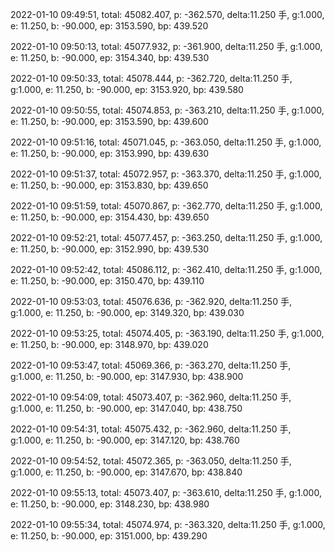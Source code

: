 2022-01-10 09:49:51, total: 45082.407, p: -362.570, delta:11.250 手, g:1.000, e: 11.250, b: -90.000, ep: 3153.590, bp: 439.520

2022-01-10 09:50:13, total: 45077.932, p: -361.900, delta:11.250 手, g:1.000, e: 11.250, b: -90.000, ep: 3154.340, bp: 439.530

2022-01-10 09:50:33, total: 45078.444, p: -362.720, delta:11.250 手, g:1.000, e: 11.250, b: -90.000, ep: 3153.920, bp: 439.580

2022-01-10 09:50:55, total: 45074.853, p: -363.210, delta:11.250 手, g:1.000, e: 11.250, b: -90.000, ep: 3153.590, bp: 439.600

2022-01-10 09:51:16, total: 45071.045, p: -363.050, delta:11.250 手, g:1.000, e: 11.250, b: -90.000, ep: 3153.990, bp: 439.630

2022-01-10 09:51:37, total: 45072.957, p: -363.370, delta:11.250 手, g:1.000, e: 11.250, b: -90.000, ep: 3153.830, bp: 439.650

2022-01-10 09:51:59, total: 45070.867, p: -362.770, delta:11.250 手, g:1.000, e: 11.250, b: -90.000, ep: 3154.430, bp: 439.650

2022-01-10 09:52:21, total: 45077.457, p: -363.250, delta:11.250 手, g:1.000, e: 11.250, b: -90.000, ep: 3152.990, bp: 439.530

2022-01-10 09:52:42, total: 45086.112, p: -362.410, delta:11.250 手, g:1.000, e: 11.250, b: -90.000, ep: 3150.470, bp: 439.110

2022-01-10 09:53:03, total: 45076.636, p: -362.920, delta:11.250 手, g:1.000, e: 11.250, b: -90.000, ep: 3149.320, bp: 439.030

2022-01-10 09:53:25, total: 45074.405, p: -363.190, delta:11.250 手, g:1.000, e: 11.250, b: -90.000, ep: 3148.970, bp: 439.020

2022-01-10 09:53:47, total: 45069.366, p: -363.270, delta:11.250 手, g:1.000, e: 11.250, b: -90.000, ep: 3147.930, bp: 438.900

2022-01-10 09:54:09, total: 45073.407, p: -362.960, delta:11.250 手, g:1.000, e: 11.250, b: -90.000, ep: 3147.040, bp: 438.750

2022-01-10 09:54:31, total: 45075.432, p: -362.960, delta:11.250 手, g:1.000, e: 11.250, b: -90.000, ep: 3147.120, bp: 438.760

2022-01-10 09:54:52, total: 45072.365, p: -363.050, delta:11.250 手, g:1.000, e: 11.250, b: -90.000, ep: 3147.670, bp: 438.840

2022-01-10 09:55:13, total: 45073.407, p: -363.610, delta:11.250 手, g:1.000, e: 11.250, b: -90.000, ep: 3148.230, bp: 438.980

2022-01-10 09:55:34, total: 45074.974, p: -363.320, delta:11.250 手, g:1.000, e: 11.250, b: -90.000, ep: 3151.000, bp: 439.290